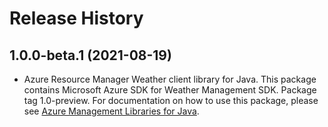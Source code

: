 # Release History

## 1.0.0-beta.1 (2021-08-19)

- Azure Resource Manager Weather client library for Java. This package contains Microsoft Azure SDK for Weather Management SDK.  Package tag 1.0-preview. For documentation on how to use this package, please see [Azure Management Libraries for Java](https://aka.ms/azsdk/java/mgmt).

